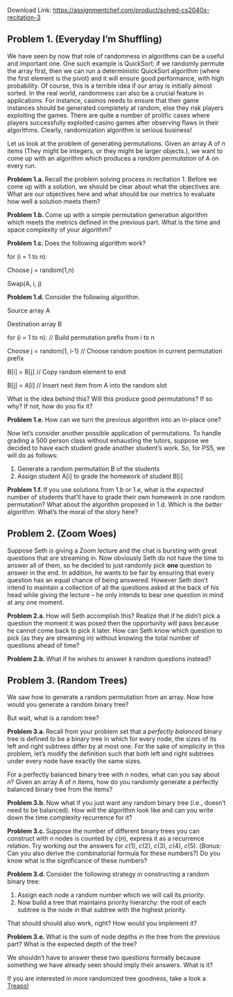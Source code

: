 Download Link: https://assignmentchef.com/product/solved-cs2040s-recitation-3
<br>
<h2>Problem 1.            (Everyday I’m Shuffling)</h2>

We have seen by now that role of randomness in algorithms can be a useful and important one. One such example is QuickSort: if we randomly permute the array first, then we can run a deterministic QuickSort algorithm (where the first element is the pivot) and it will ensure good performance, with high probability. Of course, this is a terrible idea if our array is initially almost sorted. In the real world, randomness can also be a crucial feature in applications. For instance, casinos needs to ensure that their game instances should be generated completely at random, else they risk players exploiting the games. There are quite a number of prolific cases where players successfully exploited casino games after observing flaws in their algorithms. Clearly, randomization algorithm is serious business!

Let us look at the problem of generating permutations. Given an array A of <em>n </em>items (They might be integers, or they might be larger objects.), we want to come up with an algorithm which produces a <em>random permutation </em>of A on every run.

<strong>Problem 1.a. </strong>Recall the problem solving process in recitation 1. Before we come up with a solution, we should be clear about what the objectives are. What are our objectives here and what should be our metrics to evaluate how well a solution meets them?

<strong>Problem 1.b. </strong>Come up with a simple permutation generation algorithm which meets the metrics defined in the previous part. What is the time and space complexity of your algorithm?

<strong>Problem 1.c.           </strong>Does the following algorithm work?

for (i = 1 to n):

Choose j = random(1,n)

Swap(A, i, j)

<strong>Problem 1.d.           </strong>Consider the following algorithm.

Source array A

Destination array B

for (i = 1 to n):                                            // Build permutation prefix from i to n

Choose j = random(1, i-1) // Choose random position in current permutation prefix

B[i] = B[j]                                             // Copy random element to end

B[j] = A[i]                                             // Insert next item from A into the random slot

What is the idea behind this? Will this produce good permutations? If so why? If not, how do you fix it?

<strong>Problem 1.e.           </strong>How can we turn the previous algorithm into an in-place one?

Now let’s consider another possible application of permutations. To handle grading a 500 person class without exhausting the tutors, suppose we decided to have each student grade another student’s work. So, for PS5, we will do as follows:

<ol>

 <li>Generate a random permutation B of the students</li>

 <li>Assign student A[i] to grade the homework of student B[i]</li>

</ol>

<strong>Problem 1.f. </strong>If you use solutions from 1.b or 1.e, what is the <em>expected </em>number of students that’ll have to grade their own homework in one random permutation? What about the algorithm proposed in 1.d. Which is the <em>better </em>algorithm. What’s the moral of the story here?

<h2>Problem 2.           (Zoom Woes)</h2>

Suppose Seth is giving a Zoom lecture and the chat is bursting with great questions that are streaming in. Now obviously Seth do not have the time to answer all of them, so he decided to just randomly pick <strong>one </strong>question to answer in the end. In addition, he wants to be fair by ensuring that every question has an equal chance of being answered. However Seth don’t intend to maintain a collection of all the questions asked at the back of his head while giving the lecture – he only intends to bear one question in mind at any one moment.

<strong>Problem 2.a. </strong>How will Seth accomplish this? Realize that if he didn’t pick a question the moment it was posed then the opportunity will pass because he cannot come back to pick it later. How can Seth know which question to pick (as they are streaming in) without knowing the total number of questions ahead of time?

<strong>Problem 2.b.           </strong>What if he wishes to answer <em>k </em>random questions instead?

<h2>Problem 3.           (Random Trees)</h2>

We saw how to generate a random permutation from an array. Now how would you generate a random binary tree?

But wait, what is a random tree?

<strong>Problem 3.a. </strong>Recall from your problem set that a <em>perfectly balanced </em>binary tree is defined to be a binary tree in which for every node, the sizes of its left and right subtrees differ by at most one. For the sake of simplicity in this problem, let’s modify the definition such that both left and right subtrees under every node have exactly the same sizes.

For a perfectly balanced binary tree with <em>n </em>nodes, what can you say about <em>n</em>? Given an array A of <em>n </em>items, how do you randomly generate a perfectly balanced binary tree from the items?

<strong>Problem 3.b. </strong>Now what if you just want any random binary tree (i.e., doesn’t need to be balanced). How will the algorithm look like and can you write down the time complexity recurrence for it?

<strong>Problem 3.c. </strong>Suppose the number of different binary trees you can construct with <em>n </em>nodes is counted by <em>c</em>(<em>n</em>), express it as a recurrence relation. Try working out the answers for <em>c</em>(1), <em>c</em>(2), <em>c</em>(3), <em>c</em>(4), <em>c</em>(5). (<em>Bonus: </em>Can you also derive the combinatorial formula for these numbers?) Do you know what is the significance of these numbers?

<strong>Problem 3.d.            </strong>Consider the following strategy in constructing a random binary tree:

<ol>

 <li>Assign each node a random number which we will call its <em>priority</em>.</li>

 <li>Now build a tree that maintains priority hierarchy: the root of each subtree is the node in that subtree with the highest priority.</li>

</ol>

That should should also work, right? How would you implement it?

<strong>Problem 3.e. </strong>What is the sum of node depths in the tree from the previous part? What is the expected depth of the tree?

We shouldn’t have to answer these two questions formally because something we have already seen should imply their answers. What is it?

If you are interested in more randomized tree goodness, take a look a <a href="https://en.wikipedia.org/wiki/Treap">Treaps</a><a href="https://en.wikipedia.org/wiki/Treap">!</a>
